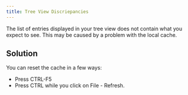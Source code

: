 ```yaml
---
title: Tree View Discriepancies
---
```

The list of entries displayed in your tree view does not contain what you expect to see. This may be caused by a problem with the local cache.
## Solution
You can reset the cache in a few ways:
* Press CTRL-F5
* Press CTRL while you click on File - Refresh.
